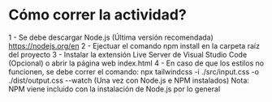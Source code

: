 # Cómo correr la actividad?

1 - Se debe descargar Node.js (Última versión recomendada) https://nodejs.org/en
2 - Ejectuar el comando npm install en la carpeta raíz del proyecto
3 - Instalar la extensión Live Server de Visual Studio Code (Opcional) o abrir la página web index.html
4 - En caso de que los estilos no funcionen, se debe correr el comando: npx tailwindcss -i ./src/input.css -o ./dist/output.css --watch (Una vez con Node.js e NPM instalados)
Nota: NPM viene incluido con la instalación de Node.js por lo general
